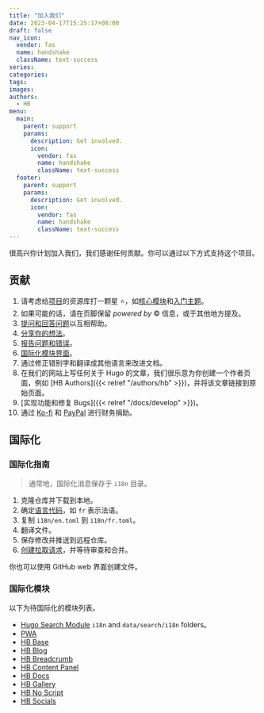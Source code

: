 ```yaml
---
title: "加入我们"
date: 2023-04-17T15:25:17+08:00
draft: false
nav_icon:
  vendor: fas
  name: handshake
  className: text-success
series:
categories:
tags:
images:
authors:
  - HB
menu:
  main:
    parent: support
    params:
      description: Get involved.
      icon:
        vendor: fas
        name: handshake
        className: text-success
  footer:
    parent: support
    params:
      description: Get involved.
      icon:
        vendor: fas
        name: handshake
        className: text-success
---
```


很高兴你计划加入我们，我们感谢任何贡献。你可以通过以下方式支持这个项目。

<!--more-->

## 贡献

1. 请考虑给[项目](https://github.com/hbstack)的资源库打一颗星 :star:，如[核心模块](https://github.com/hbstack/hb)和[入门主题](https://github.com/hbstack/theme)。
2. 如果可能的话，请在页脚保留 _powered by_ :copyright: 信息，或于其他地方提及。
3. [提问和回答问题](https://github.com/orgs/hbstack/discussions/)以互相帮助。
4. [分享你的想法](https://github.com/orgs/hbstack/discussions/new?category=ideas)。
5. [报告问题和错误](https://github.com/orgs/hbstack/discussions/new?category=issues-and-bugs)。
6. [国际化模块界面](#国际化)。
7. 通过修正错别字和翻译成其他语言来改进文档。
8. 在我们的网站上写任何关于 Hugo 的文章，我们很乐意为你创建一个作者页面，例如 [HB Authors]({{< relref "/authors/hb" >}})，并将该文章链接到原始页面。
9. [实现功能和修复 Bugs]({{< relref "/docs/develop" >}})。
10. 通过 [Ko-fi](https://ko-fi.com/razonyang) 和 [PayPal](https://www.paypal.com/paypalme/razonyang) 进行财务捐助。

## 国际化

### 国际化指南

> 通常地，国际化消息保存于 `i18n` 目录。

1. 克隆仓库并下载到本地。
1. 确定[语言代码](https://en.wikipedia.org/wiki/List_of_ISO_639-1_codes)，如 `fr` 表示法语。
1. 复制 `i18n/en.toml` 到 `i18n/fr.toml`。
1. 翻译文件。
1. 保存修改并推送到远程仓库。
1. [创建拉取请求](https://docs.github.com/zh/pull-requests/collaborating-with-pull-requests/proposing-changes-to-your-work-with-pull-requests/creating-a-pull-request-from-a-fork)，并等待审查和合并。

你也可以使用 GitHub web 界面创建文件。

### 国际化模块

以下为待国际化的模块列表。

- [Hugo Search Module](https://github.com/hugomods/search) `i18n` and `data/search/i18n` folders。
- [PWA](https://github.com/hugomods/pwa)
- [HB Base](https://github.com/hbstack/base)
- [HB Blog](https://github.com/hbstack/blog)
- [HB Breadcrumb](https://github.com/hbstack/breadcrumb)
- [HB Content Panel](https://github.com/hbstack/content-panel)
- [HB Docs](https://github.com/hbstack/docs)
- [HB Gallery](https://github.com/hbstack/gallery)
- [HB No Script](https://github.com/hbstack/noscript)
- [HB Socials](https://github.com/hbstack/socials)

